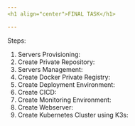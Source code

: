 ```yaml
---
<h1 align="center">FINAL TASK</h1>

---
```





Steps:

1. Servers Provisioning: 
2. Create Private Repository: 
3. Servers Management: 
4. Create Docker Private Registry: 
5. Create Deployment Environment: 
6. Create CICD: 
7. Create Monitoring Environment: 
8. Create Webserver: 
9. Create Kubernetes Cluster using K3s: 